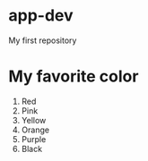 # app-dev
My first repository



# My favorite color 

1. Red
2. Pink
3. Yellow
4. Orange
5. Purple
6. Black
